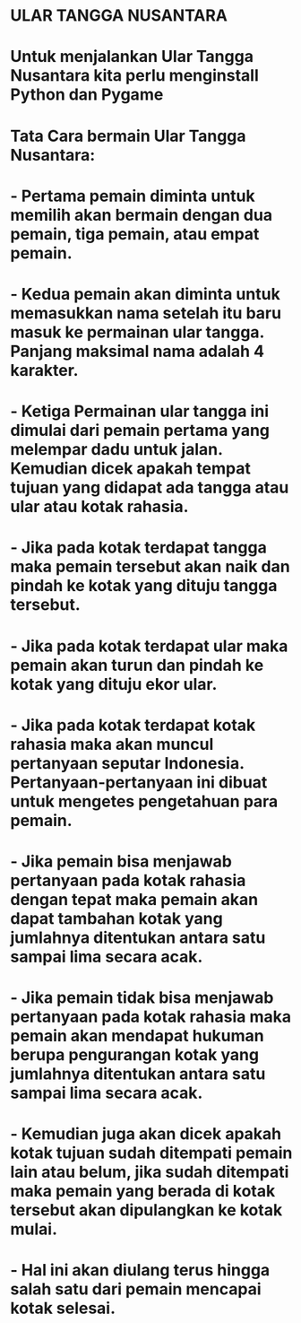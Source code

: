 # ULAR TANGGA NUSANTARA

# Untuk menjalankan Ular Tangga Nusantara kita perlu menginstall Python dan Pygame

# Tata Cara bermain Ular Tangga Nusantara:

#	- 	Pertama pemain diminta untuk memilih akan bermain dengan dua pemain, tiga pemain, atau empat pemain.

#	- 	Kedua pemain akan diminta untuk memasukkan nama setelah itu baru masuk ke permainan ular tangga. Panjang maksimal nama adalah 4 karakter.

#	-	Ketiga Permainan ular tangga ini dimulai dari pemain pertama yang melempar dadu untuk jalan. Kemudian dicek apakah tempat tujuan yang didapat ada tangga atau ular atau kotak rahasia.

#    -	Jika pada kotak terdapat tangga maka pemain tersebut akan naik dan pindah ke kotak yang dituju tangga tersebut.

#    -	Jika pada kotak terdapat ular maka pemain akan turun dan pindah ke kotak yang dituju ekor ular.

#    -	Jika pada kotak terdapat kotak rahasia maka akan muncul pertanyaan seputar Indonesia. Pertanyaan-pertanyaan ini dibuat untuk mengetes pengetahuan  para pemain. 

#    -	Jika pemain bisa menjawab pertanyaan pada kotak rahasia dengan tepat maka pemain akan dapat tambahan kotak yang jumlahnya ditentukan antara satu sampai lima secara acak.

#    -	Jika pemain tidak bisa menjawab pertanyaan pada kotak rahasia maka pemain akan mendapat hukuman berupa pengurangan kotak yang jumlahnya ditentukan antara satu sampai lima secara acak.

#    -	Kemudian juga akan dicek apakah kotak tujuan sudah ditempati pemain lain atau belum, jika sudah ditempati maka pemain yang berada di kotak tersebut akan dipulangkan ke kotak mulai.

#    -	Hal ini akan diulang terus hingga salah satu dari pemain mencapai kotak selesai. 
